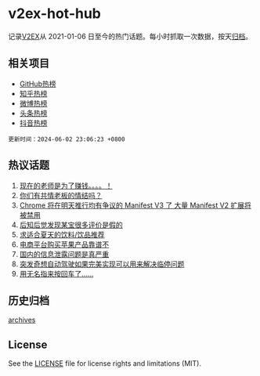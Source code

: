 # v2ex-hot-hub

 记录[V2EX](https://www.v2ex.com/)从 2021-01-06 日至今的热门话题。每小时抓取一次数据，按天[归档](archives)。
 
 ## 相关项目

- [GitHub热榜](https://github.com/snaildev/github-hot-hub)
- [知乎热榜](https://github.com/snaildev/zhihu-hot-hub)
- [微博热榜](https://github.com/snaildev/weibo-hot-hub)
- [头条热榜](https://github.com/snaildev/toutiao-hot-hub)
- [抖音热榜](https://github.com/snaildev/douyin-hot-hub)


 `更新时间：2024-06-02 23:06:23 +0800`

## 热议话题

1. [现在的老师是为了赚钱。。。。！](https://www.v2ex.com/t/1046103)
1. [你们有共情老板的情结吗？](https://www.v2ex.com/t/1046046)
1. [Chrome 将在明天推行均有争议的 Manifest V3 了 大量 Manifest V2 扩展将被禁用](https://www.v2ex.com/t/1046137)
1. [后知后觉发现某宝很多评价是假的](https://www.v2ex.com/t/1046085)
1. [求适合夏天的饮料/饮品推荐](https://www.v2ex.com/t/1046124)
1. [电商平台购买苹果产品靠谱不](https://www.v2ex.com/t/1046095)
1. [国内的信息泄露问题是真严重](https://www.v2ex.com/t/1046100)
1. [突发奇想自动驾驶如果完美实现可以用来解决临停问题](https://www.v2ex.com/t/1046057)
1. [用无名指来按回车了……](https://www.v2ex.com/t/1046069)

## 历史归档

[archives](archives)

## License

See the [LICENSE](LICENSE) file for license rights and limitations (MIT).
